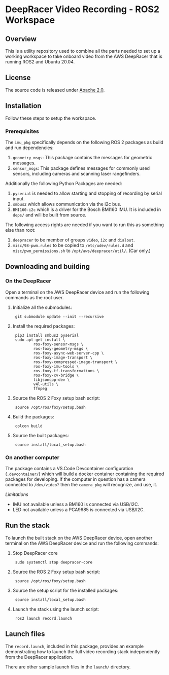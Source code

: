 # DeepRacer Video Recording - ROS2 Workspace

## Overview

This is a utility repository used to combine all the parts needed to set up a working workspace to take onboard video from the AWS DeepRacer that is running ROS2 and Ubuntu 20.04.

## License

The source code is released under [Apache 2.0](https://aws.amazon.com/apache-2-0/).

## Installation
Follow these steps to setup the workspace.

### Prerequisites

The `imu_pkg` specifically depends on the following ROS 2 packages as build and run dependencies:

1. `geometry_msgs`: This package contains the messages for geometric messages.
1. `sensor_msgs`: This package defines messages for commonly used sensors, including cameras and scanning laser rangefinders.

Additionally the following Python Packages are needed:

1. `pyserial` is needed to allow starting and stopping of recording by serial input.
1. `smbus2` which allows communication via the i2c bus.
1. `BMI160-i2c` which is a driver for the Bosch BMI160 IMU. It is included in `deps/` and will be built from source.

The following access rights are needed if you want to run this as something else than root:
1. `deepracer` to be member of groups `video`, `i2c` and `dialout`.
1. `misc/98-pwm.rules` to be copied to `/etc/udev/rules.d` and `misc/pwm_permissions.sh` to `/opt/aws/deepracer/util/`. (Car only.)

## Downloading and building

### On the DeepRacer

Open a terminal on the AWS DeepRacer device and run the following commands as the root user.

1. Initialize all the submodules:

        git submodule update --init --recursive

1. Install the required packages:

        pip3 install smbus2 pyserial
        sudo apt-get install \
                ros-foxy-sensor-msgs \
                ros-foxy-geometry-msgs \
                ros-foxy-async-web-server-cpp \
                ros-foxy-image-transport \
                ros-foxy-compressed-image-transport \
                ros-foxy-imu-tools \
                ros-foxy-tf-transformations \
                ros-foxy-cv-bridge \
                libjsoncpp-dev \
                v4l-utils \
                ffmpeg

1. Source the ROS 2 Foxy setup bash script:

        source /opt/ros/foxy/setup.bash 

1. Build the packages:

        colcon build

1. Source the built packages:

        source install/local_setup.bash

### On another computer

The package contains a VS.Code Devcontainer configuration (`.devcontainer/`) which will build a docker container containing the required packages for developing. If the computer in question has a camera connected to `/dev/video?` then the `camera_pkg` will recognize, and use, it.

*Limitations* 
* IMU not available unless a BM160 is connected via USB/I2C.
* LED not available unless a PCA9685 is connected via USB/I2C.

## Run the stack

To launch the built stack on the AWS DeepRacer device, open another terminal on the AWS DeepRacer device and run the following commands:

1. Stop DeepRacer core

        sudo systemctl stop deepracer-core  

1. Source the ROS 2 Foxy setup bash script:

        source /opt/ros/foxy/setup.bash 

1. Source the setup script for the installed packages:

        source install/local_setup.bash

1. Launch the stack using the launch script:

        ros2 launch record.launch 

## Launch files

The `record.launch`, included in this package, provides an example demonstrating how to launch the full video recording stack independently from the DeepRacer application.

There are other sample launch files in the `launch/` directory.

